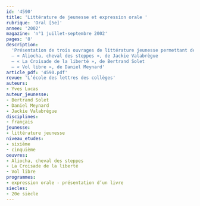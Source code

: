 ```yaml
---
id: '4590'
title: 'Littérature de jeunesse et expression orale '
rubrique: 'Oral [5e]'
annee: '2002'
magazine: 'n°1 juillet-septembre 2002'
pages: '8'
description: 
  'Présentation de trois ouvrages de littérature jeunesse permettant de travailler l’expression orale :
  – « Aliocha, cheval des steppes », de Jackie Valabrègue
  – « La Croisade de la liberté », de Bertrand Solet
  – « Vol libre », de Daniel Meynard'
article_pdf: '4590.pdf'
revue: 'L’école des lettres des collèges'
auteurs:
- Yves Lucas
auteur_jeunesse:
- Bertrand Solet
- Daniel Meynard
- Jackie Valabrègue
disciplines:
- français
jeunesse:
- littérature jeunesse
niveau_etudes:
- sixième
- cinquième
oeuvres:
- Aliocha, cheval des steppes
- La Croisade de la liberté
- Vol libre
programmes:
- expression orale - présentation d’un livre
siecles:
- 20e siècle
---
```

